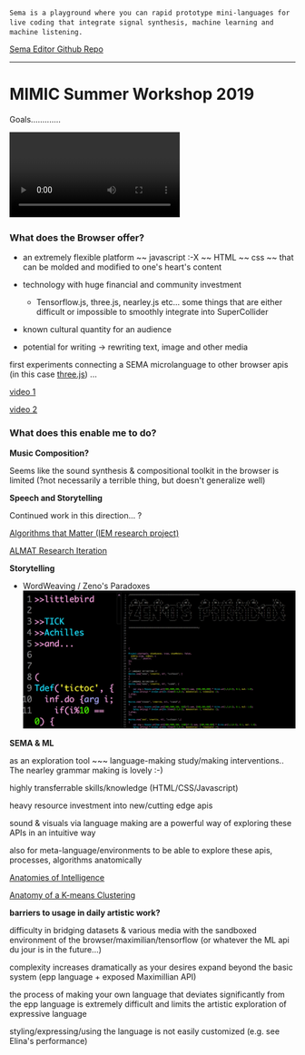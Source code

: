 `
Sema is a playground where you can rapid prototype mini-languages for live coding that integrate signal synthesis, machine learning and machine listening. `

[Sema Editor Github Repo](https://github.com/mimic-sussex/eppEditor)


<hr>

# MIMIC Summer Workshop 2019

Goals.............



![](firstviz.mp4)




### What does the Browser offer?
* an extremely flexible platform ~~ javascript :-X  ~~ HTML ~~ css ~~ that can be molded and modified to one's heart's content


* technology with huge financial and community investment
   * Tensorflow.js, three.js, nearley.js etc... some things that are either difficult or impossible to smoothly integrate into SuperCollider


* known cultural quantity for an audience


* potential for writing -> rewriting text, image and other media

first experiments connecting a SEMA microlanguage to other browser apis (in this case [three.js](https://threejs.org/)) ...

[video 1](https://vimeo.com/350326806)

[video 2](https://vimeo.com/350327092)


### What does this enable me to do?

__Music Composition?__

Seems like the sound synthesis & compositional toolkit in the browser is limited (?not necessarily a terrible thing, but doesn't generalize well)


__Speech and Storytelling__

Continued work in this direction... ?

[Algorithms that Matter (IEM research project)](https://almat.iem.at/questions.html)

[ALMAT Research Iteration](https://www.researchcatalogue.net/view/487048/487049)

__Storytelling__

* WordWeaving / Zeno's Paradoxes
![](zeno.png)


__SEMA & ML__

as an exploration tool ~~~ language-making study/making interventions..
The nearley grammar making is lovely :-)

highly transferrable skills/knowledge (HTML/CSS/Javascript)

heavy resource investment into new/cutting edge apis

sound & visuals via language making are a powerful way of exploring these APIs in an intuitive way

also for meta-language/environments to be able to explore these apis, processes, algorithms anatomically

[Anatomies of Intelligence](https://anatomiesofintelligence.github.io/)

[Anatomy of a K-means Clustering](https://vimeo.com/349275955)



__barriers to usage in daily artistic work?__

difficulty in bridging datasets & various media with the sandboxed environment of the browser/maximilian/tensorflow (or whatever the ML api du jour is in the future...)

complexity increases dramatically as your desires expand beyond the basic system (epp language + exposed Maximillian API)

the process of making your own language that deviates significantly from the epp language is extremely difficult and limits the artistic exploration of expressive language

styling/expressing/using the language is not easily customized (e.g. see Elina's performance)
